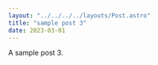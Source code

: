 ```yaml
---
layout: "../../../../layouts/Post.astro"
title: "sample post 3"
date: 2023-03-01
---
```


A sample post 3.
